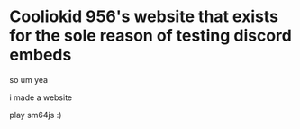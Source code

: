 # Cooliokid 956's website that exists for the sole reason of testing discord embeds
<p>so um yea</p>
<p>i made a website<p>
<p>play sm64js :)<p>
